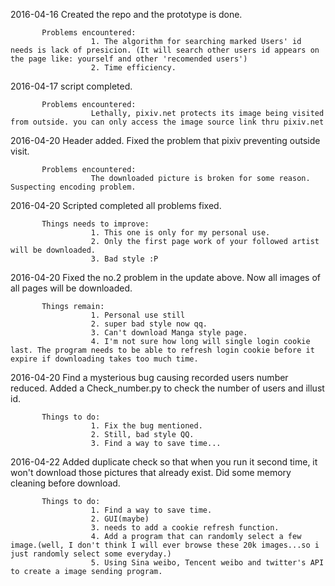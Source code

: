 2016-04-16 Created the repo and the prototype is done.

           Problems encountered:
                      1. The algorithm for searching marked Users' id needs is lack of presicion. (It will search other users id appears on the page like: yourself and other 'recomended users')
                      2. Time efficiency.

2016-04-17 script completed.

           Problems encountered:
                      Lethally, pixiv.net protects its image being visited from outside. you can only access the image source link thru pixiv.net

2016-04-20 Header added. Fixed the problem that pixiv preventing outside visit.

           Problems encountered:
                      The downloaded picture is broken for some reason. Suspecting encoding problem.

2016-04-20 Scripted completed all problems fixed.

           Things needs to improve:
                      1. This one is only for my personal use.
                      2. Only the first page work of your followed artist will be downloaded.
                      3. Bad style :P


2016-04-20 Fixed the no.2 problem in the update above. Now all images of all pages will be downloaded.

           Things remain:
                      1. Personal use still
                      2. super bad style now qq.
                      3. Can't download Manga style page.
                      4. I'm not sure how long will single login cookie last. The program needs to be able to refresh login cookie before it expire if downloading takes too much time.

2016-04-20 Find a mysterious bug causing recorded users number reduced.
           Added a Check_number.py to check the number of users and illust id.

           Things to do:
                      1. Fix the bug mentioned.
                      2. Still, bad style QQ.
                      3. Find a way to save time...

2016-04-22 Added duplicate check so that when you run it second time, it won't download those pictures that already exist.
           Did some memory cleaning before download.

           Things to do:
                      1. Find a way to save time.
                      2. GUI(maybe)
                      3. needs to add a cookie refresh function.
                      4. Add a program that can randomly select a few image.(well, I don't think I will ever browse these 20k images...so i just randomly select some everyday.)
                      5. Using Sina weibo, Tencent weibo and twitter's API to create a image sending program.
